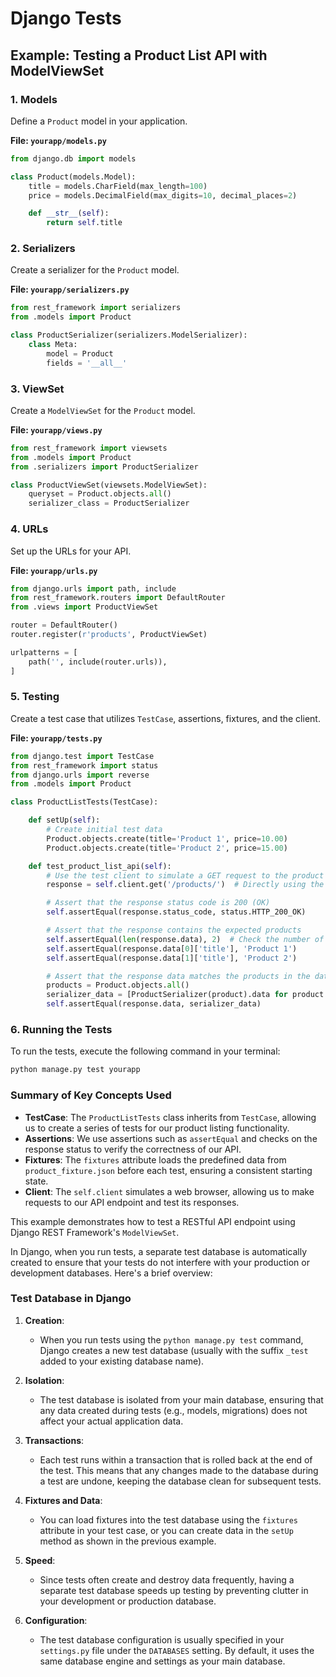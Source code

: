 # Django Tests

## Example: Testing a Product List API with ModelViewSet

### 1. Models

Define a `Product` model in your application.

**File: `yourapp/models.py`**

```python
from django.db import models

class Product(models.Model):
    title = models.CharField(max_length=100)
    price = models.DecimalField(max_digits=10, decimal_places=2)

    def __str__(self):
        return self.title
```

### 2. Serializers

Create a serializer for the `Product` model.

**File: `yourapp/serializers.py`**

```python
from rest_framework import serializers
from .models import Product

class ProductSerializer(serializers.ModelSerializer):
    class Meta:
        model = Product
        fields = '__all__'
```

### 3. ViewSet

Create a `ModelViewSet` for the `Product` model.

**File: `yourapp/views.py`**

```python
from rest_framework import viewsets
from .models import Product
from .serializers import ProductSerializer

class ProductViewSet(viewsets.ModelViewSet):
    queryset = Product.objects.all()
    serializer_class = ProductSerializer
```

### 4. URLs

Set up the URLs for your API.

**File: `yourapp/urls.py`**

```python
from django.urls import path, include
from rest_framework.routers import DefaultRouter
from .views import ProductViewSet

router = DefaultRouter()
router.register(r'products', ProductViewSet)

urlpatterns = [
    path('', include(router.urls)),
]
```

### 5. Testing

Create a test case that utilizes `TestCase`, assertions, fixtures, and the client.

**File: `yourapp/tests.py`**

```python
from django.test import TestCase
from rest_framework import status
from django.urls import reverse
from .models import Product

class ProductListTests(TestCase):

    def setUp(self):
        # Create initial test data
        Product.objects.create(title='Product 1', price=10.00)
        Product.objects.create(title='Product 2', price=15.00)

    def test_product_list_api(self):
        # Use the test client to simulate a GET request to the product list API
        response = self.client.get('/products/')  # Directly using the URL path

        # Assert that the response status code is 200 (OK)
        self.assertEqual(response.status_code, status.HTTP_200_OK)

        # Assert that the response contains the expected products
        self.assertEqual(len(response.data), 2)  # Check the number of products
        self.assertEqual(response.data[0]['title'], 'Product 1')
        self.assertEqual(response.data[1]['title'], 'Product 2')

        # Assert that the response data matches the products in the database
        products = Product.objects.all()
        serializer_data = [ProductSerializer(product).data for product in products]
        self.assertEqual(response.data, serializer_data)
```

### 6. Running the Tests

To run the tests, execute the following command in your terminal:

```bash
python manage.py test yourapp
```

### Summary of Key Concepts Used

- **TestCase**: The `ProductListTests` class inherits from `TestCase`, allowing us to create a series of tests for our product listing functionality.
- **Assertions**: We use assertions such as `assertEqual` and checks on the response status to verify the correctness of our API.
- **Fixtures**: The `fixtures` attribute loads the predefined data from `product_fixture.json` before each test, ensuring a consistent starting state.
- **Client**: The `self.client` simulates a web browser, allowing us to make requests to our API endpoint and test its responses.

This example demonstrates how to test a RESTful API endpoint using Django REST Framework's `ModelViewSet`.

In Django, when you run tests, a separate test database is automatically created to ensure that your tests do not interfere with your production or development databases. Here's a brief overview:

### Test Database in Django

1. **Creation**:
   - When you run tests using the `python manage.py test` command, Django creates a new test database (usually with the suffix `_test` added to your existing database name).

2. **Isolation**:
   - The test database is isolated from your main database, ensuring that any data created during tests (e.g., models, migrations) does not affect your actual application data.

3. **Transactions**:
   - Each test runs within a transaction that is rolled back at the end of the test. This means that any changes made to the database during a test are undone, keeping the database clean for subsequent tests.

4. **Fixtures and Data**:
   - You can load fixtures into the test database using the `fixtures` attribute in your test case, or you can create data in the `setUp` method as shown in the previous example.

5. **Speed**:
   - Since tests often create and destroy data frequently, having a separate test database speeds up testing by preventing clutter in your development or production database.

6. **Configuration**:
   - The test database configuration is usually specified in your `settings.py` file under the `DATABASES` setting. By default, it uses the same database engine and settings as your main database.
